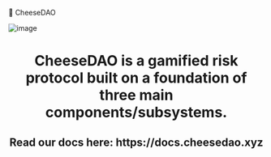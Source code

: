 🧀 CheeseDAO

![image](https://user-images.githubusercontent.com/58437695/144144832-b9a293a1-8016-4812-813f-d870e95c350e.png)

<h1 align="center">CheeseDAO is a gamified risk protocol built on a foundation of three main components/subsystems.</h1>

<h2 align="center">Read our docs here: https://docs.cheesedao.xyz</h2>
